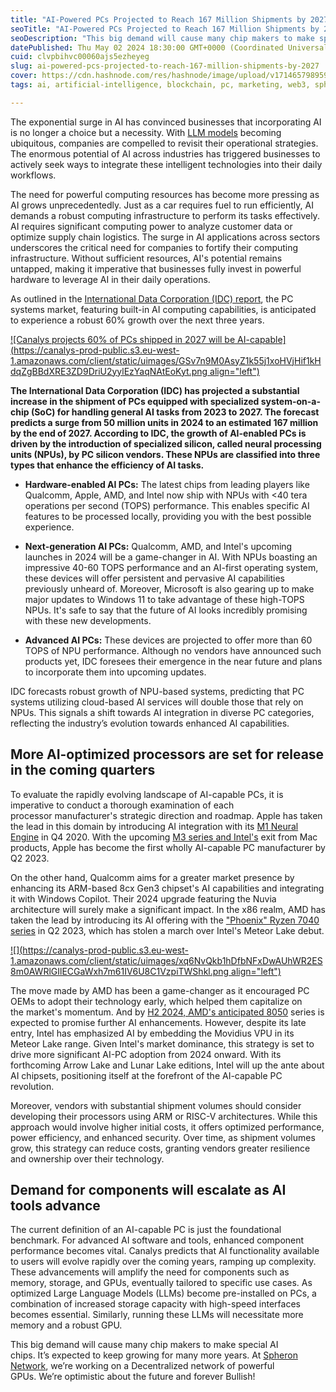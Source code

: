 ```yaml
---
title: "AI-Powered PCs Projected to Reach 167 Million Shipments by 2027"
seoTitle: "AI-Powered PCs Projected to Reach 167 Million Shipments by 2027"
seoDescription: "This big demand will cause many chip makers to make special AI chips. It’s expected to keep growing for many more years. At Spheron Network, we’re working.."
datePublished: Thu May 02 2024 18:30:00 GMT+0000 (Coordinated Universal Time)
cuid: clvpbihvc00060ajs5ezheyeg
slug: ai-powered-pcs-projected-to-reach-167-million-shipments-by-2027
cover: https://cdn.hashnode.com/res/hashnode/image/upload/v1714657989597/a063d85b-3b44-4e66-916c-82daf1925247.png
tags: ai, artificial-intelligence, blockchain, pc, marketing, web3, spheron

---
```


The exponential surge in AI has convinced businesses that incorporating AI is no longer a choice but a necessity. With [LLM models](https://blog.spheron.network/top-15-open-source-llms-for-2024-and-their-uses) becoming ubiquitous, companies are compelled to revisit their operational strategies. The enormous potential of AI across industries has triggered businesses to actively seek ways to integrate these intelligent technologies into their daily workflows.

The need for powerful computing resources has become more pressing as AI grows unprecedentedly. Just as a car requires fuel to run efficiently, AI demands a robust computing infrastructure to perform its tasks effectively. AI requires significant computing power to analyze customer data or optimize supply chain logistics. The surge in AI applications across sectors underscores the critical need for companies to fortify their computing infrastructure. Without sufficient resources, AI's potential remains untapped, making it imperative that businesses fully invest in powerful hardware to leverage AI in their daily operations.

As outlined in the [International Data Corporation (IDC) report](https://www.idc.com/getdoc.jsp?containerId=prUS51851424), the PC systems market, featuring built-in AI computing capabilities, is anticipated to experience a robust 60% growth over the next three years.

[![Canalys projects 60% of PCs shipped in 2027 will be AI-capable](https://canalys-prod-public.s3.eu-west-1.amazonaws.com/client/static/uimages/GSv7n9M0AsyZ1k55j1xoHVjHif1kHdqZgBBdXRE3ZD9DriU2yylEzYaqNAtEoKyt.png align="left")](https://www.canalys.com/insights/canalys-projects-60-of-pcs-shipped-in-2027-will-be-ai-capable)

**The International Data Corporation (IDC) has projected a substantial increase in the shipment of PCs equipped with specialized system-on-a-chip (SoC) for handling general AI tasks from 2023 to 2027. The forecast predicts a surge from 50 million units in 2024 to an estimated 167 million by the end of 2027. According to IDC, the growth of AI-enabled PCs is driven by the introduction of specialized silicon, called neural processing units (NPUs), by PC silicon vendors. These NPUs are classified into three types that enhance the efficiency of AI tasks.**

* **Hardware-enabled AI PCs:** The latest chips from leading players like Qualcomm, Apple, AMD, and Intel now ship with NPUs with &lt;40 tera operations per second (TOPS) performance. This enables specific AI features to be processed locally, providing you with the best possible experience.
    

* **Next-generation AI PCs:** Qualcomm, AMD, and Intel's upcoming launches in 2024 will be a game-changer in AI. With NPUs boasting an impressive 40-60 TOPS performance and an AI-first operating system, these devices will offer persistent and pervasive AI capabilities previously unheard of. Moreover, Microsoft is also gearing up to make major updates to Windows 11 to take advantage of these high-TOPS NPUs. It's safe to say that the future of AI looks incredibly promising with these new developments.
    

* **Advanced AI PCs:** These devices are projected to offer more than 60 TOPS of NPU performance. Although no vendors have announced such products yet, IDC foresees their emergence in the near future and plans to incorporate them into upcoming updates.
    

IDC forecasts robust growth of NPU-based systems, predicting that PC systems utilizing cloud-based AI services will double those that rely on NPUs. This signals a shift towards AI integration in diverse PC categories, reflecting the industry’s evolution towards enhanced AI capabilities.

## More AI-optimized processors are set for release in the coming quarters

To evaluate the rapidly evolving landscape of AI-capable PCs, it is imperative to conduct a thorough examination of each processor manufacturer's strategic direction and roadmap. Apple has taken the lead in this domain by introducing AI integration with its [M1 Neural Engine](https://www.apple.com/in/newsroom/2020/11/apple-unleashes-m1/) in Q4 2020. With the upcoming [M3 series and Intel's](https://www.apple.com/in/newsroom/2023/10/apple-unveils-new-macbook-pro-featuring-m3-chips/) exit from Mac products, Apple has become the first wholly AI-capable PC manufacturer by Q2 2023.

On the other hand, Qualcomm aims for a greater market presence by enhancing its ARM-based 8cx Gen3 chipset's AI capabilities and integrating it with Windows Copilot. Their 2024 upgrade featuring the Nuvia architecture will surely make a significant impact. In the x86 realm, AMD has taken the lead by introducing its AI offering with the ["Phoenix" Ryzen 7040 series](https://www.notebookcheck.net/AMD-Ryzen-7-7040HS-Phoenix-processors-announced-with-RDNA-3-iGPU-and-XDNA-AI-accelerator.725424.0.html) in Q2 2023, which has stolen a march over Intel's Meteor Lake debut.

[![](https://canalys-prod-public.s3.eu-west-1.amazonaws.com/client/static/uimages/xq6NvQkb1hDfbNFxDwAUhWR2ES8m0AWRlGIlECGaWxh7m61IV6U8C1VzpiTWShkl.png align="left")](https://www.canalys.com/insights/canalys-projects-60-of-pcs-shipped-in-2027-will-be-ai-capable)

The move made by AMD has been a game-changer as it encouraged PC OEMs to adopt their technology early, which helped them capitalize on the market's momentum. And by [H2 2024, AMD's anticipated 8050](https://www.kitguru.net/tech-news/featured-tech-news/joao-silva/amd-confirms-zen-5-powered-strix-point-apus-with-rdna3-igpus-for-2024/) series is expected to promise further AI enhancements. However, despite its late entry, Intel has emphasized AI by embedding the Movidius VPU in its Meteor Lake range. Given Intel's market dominance, this strategy is set to drive more significant AI-PC adoption from 2024 onward. With its forthcoming Arrow Lake and Lunar Lake editions, Intel will up the ante about AI chipsets, positioning itself at the forefront of the AI-capable PC revolution.

Moreover, vendors with substantial shipment volumes should consider developing their processors using ARM or RISC-V architectures. While this approach would involve higher initial costs, it offers optimized performance, power efficiency, and enhanced security. Over time, as shipment volumes grow, this strategy can reduce costs, granting vendors greater resilience and ownership over their technology.

## Demand for components will escalate as AI tools advance

The current definition of an AI-capable PC is just the foundational benchmark. For advanced AI software and tools, enhanced component performance becomes vital. Canalys predicts that AI functionality available to users will evolve rapidly over the coming years, ramping up complexity. These advancements will amplify the need for components such as memory, storage, and GPUs, eventually tailored to specific use cases. As optimized Large Language Models (LLMs) become pre-installed on PCs, a combination of increased storage capacity with high-speed interfaces becomes essential. Similarly, running these LLMs will necessitate more memory and a robust GPU.

This big demand will cause many chip makers to make special AI chips. It’s expected to keep growing for many more years. At [Spheron Network](https://www.spheron.network/), we’re working on a Decentralized network of powerful GPUs. We’re optimistic about the future and forever Bullish!